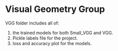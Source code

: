 # Visual Geometry Group
VGG folder includes all of:
  1. the trained models for both Small_VGG and VGG.
  2. Pickle labels file for the project.
  3. loss and accuracy plot for the models.
